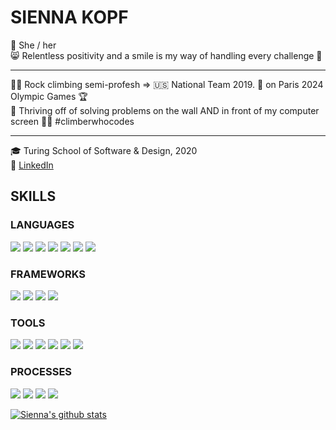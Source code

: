 # SIENNA KOPF
💃 She / her <br />
😸 Relentless positivity and a smile is my way of handling every challenge 🧠 
*** *** ***
🧗‍♀️ Rock climbing semi-profesh => 🇺🇸 National Team 2019. 👀 on Paris 2024 Olympic Games 🏆 <br/>
🧠 Thriving off of solving problems on the wall AND in front of my computer screen 👩‍💻 #climberwhocodes <br/>
*** *** ***
🎓 Turing School of Software & Design, 2020 <br/>
🔎 [LinkedIn](https://www.linkedin.com/in/sienna-kopf-b22b701b1/) </br>

## SKILLS
### LANGUAGES
<p>
  <img src="https://img.shields.io/badge/ruby%20-%E43A9C.svg?&style=for-the-badge&logo=ruby&logoColor=white" />
  <img src="https://img.shields.io/badge/javascript%20-%F8C302.svg?&style=for-the-badge&logo=javascript&logoColor=white" />
  <img src="https://img.shields.io/badge/html5%20-%F8620A.svg?&style=for-the-badge&logo=html5&logoColor=white" />
  <img src="https://img.shields.io/badge/css3%20-%44EC50.svg?&style=for-the-badge&logo=css3&logoColor=white" />
  <img src="https://img.shields.io/badge/SQL%20-%9735E1.svg?style=for-the-badge&logo=SQL&logoColor=white" />
  <img src="https://img.shields.io/badge/ActiveRecord%20-%E43A9C.svg?&style=for-the-badge&logo=ActiveRecord&logoColor=white" />
  <img src="https://img.shields.io/badge/GraphQL%20-%F8C302.svg?&style=for-the-badge&logo=GraphQL&logoColor=white" />
</p>

### FRAMEWORKS
<p>
  <img src="https://img.shields.io/badge/rails%20-%F8620A.svg?&style=for-the-badge&logo=rails&logoColor=white" />
  <img src="https://img.shields.io/badge/sinatra%20-%44EC50.svg?&style=for-the-badge" />
  <img src="https://img.shields.io/badge/node.js%20-%9735E1.svg?&style=for-the-badge&logo=node.js&logoColor=white" />
  <img src="https://img.shields.io/badge/express.js%20-%E43A9C.svg?&style=for-the-badge&logo=express.js&logoColor=white" />
</p>

### TOOLS 
<p>
  <img src="https://img.shields.io/badge/rspec%20-%F8C302.svg?&style=for-the-badge&logo=rspec&logoColor=white" />
  <img src="https://img.shields.io/badge/heroku%20-%F8620A.svg?&style=for-the-badge&logo=heroku&logoColor=white" />
  <img src="https://img.shields.io/badge/CI%20-%44EC50.svg?&style=for-the-badge&logo=CI&logoColor=white" />
  <img src="https://img.shields.io/badge/Postgres%20-%9735E1.svg?&style=for-the-badge&logo=Postgres&logoColor=white" />
  <img src="https://img.shields.io/badge/Postico%20-%E43A9C.svg?&style=for-the-badge&logo=Postico&logoColor=white" />
  <img src="https://img.shields.io/badge/Git%20-%F8C302.svg?&style=for-the-badge&logo=Git&logoColor=white" />
</p>

### PROCESSES
<p>
  <img src="https://img.shields.io/badge/OOP%20-%F8620A.svg?&style=for-the-badge&logo=OOP&logoColor=white" />
  <img src="https://img.shields.io/badge/TDD%20-%44EC50.svg?&style=for-the-badge&logo=TDD&logoColor=white" />
  <img src="https://img.shields.io/badge/MVC%20-%9735E1.svg?&style=for-the-badge&logo=MVC&logoColor=white" />
  <img src="https://img.shields.io/badge/REST%20-%E43A9C.svg?&style=for-the-badge&logo=REST&logoColor=white" />
</p>

[![Sienna's github stats](https://github-readme-stats.vercel.app/api?username=sienna-kopf)](https://github.com/sienna-kopf/github-readme-stats)

